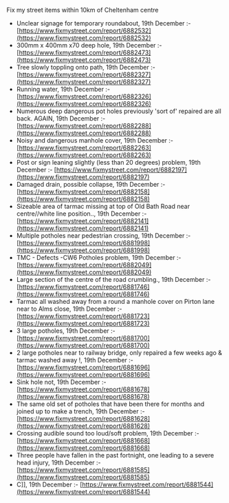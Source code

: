 Fix my street items within 10km of Cheltenham centre

<!-- fix_marker starts -->

- Unclear signage for temporary roundabout, 19th December :- [https://www.fixmystreet.com/report/6882532](https://www.fixmystreet.com/report/6882532)
- 300mm x 400mm x70 deep hole, 19th December :- [https://www.fixmystreet.com/report/6882473](https://www.fixmystreet.com/report/6882473)
- Tree slowly toppling onto path, 19th December :- [https://www.fixmystreet.com/report/6882327](https://www.fixmystreet.com/report/6882327)
- Running water, 19th December :- [https://www.fixmystreet.com/report/6882326](https://www.fixmystreet.com/report/6882326)
- Numerous deep dangerous pot holes previously 'sort of' repaired are all back. AGAIN, 19th December :- [https://www.fixmystreet.com/report/6882288](https://www.fixmystreet.com/report/6882288)
- Noisy and dangerous manhole cover, 19th December :- [https://www.fixmystreet.com/report/6882263](https://www.fixmystreet.com/report/6882263)
- Post or sign leaning slightly (less than 20 degrees) problem, 19th December :- [https://www.fixmystreet.com/report/6882197](https://www.fixmystreet.com/report/6882197)
- Damaged drain, possible collapse, 19th December :- [https://www.fixmystreet.com/report/6882158](https://www.fixmystreet.com/report/6882158)
- Sizeable area of tarmac missing at top of Old Bath Road near centre//white line position.., 19th December :- [https://www.fixmystreet.com/report/6882141](https://www.fixmystreet.com/report/6882141)
- Multiple potholes near pedestrian crossing, 19th December :- [https://www.fixmystreet.com/report/6881998](https://www.fixmystreet.com/report/6881998)
- TMC - Defects -CW6 Potholes  problem, 19th December :- [https://www.fixmystreet.com/report/6882049](https://www.fixmystreet.com/report/6882049)
- Large section of the centre of the road crumbling., 19th December :- [https://www.fixmystreet.com/report/6881746](https://www.fixmystreet.com/report/6881746)
- Tarmac all washed away from a round a manhole cover on Pirton lane near to Alms close, 19th December :- [https://www.fixmystreet.com/report/6881723](https://www.fixmystreet.com/report/6881723)
- 3 large potholes, 19th December :- [https://www.fixmystreet.com/report/6881700](https://www.fixmystreet.com/report/6881700)
- 2 large potholes near to railway bridge, only repaired a few weeks ago & tarmac washed away !, 19th December :- [https://www.fixmystreet.com/report/6881696](https://www.fixmystreet.com/report/6881696)
- Sink hole not, 19th December :- [https://www.fixmystreet.com/report/6881678](https://www.fixmystreet.com/report/6881678)
- The same old set of potholes that have been there for months and joined up to make a trench, 19th December :- [https://www.fixmystreet.com/report/6881628](https://www.fixmystreet.com/report/6881628)
- Crossing audible sound too loud/soft problem, 19th December :- [https://www.fixmystreet.com/report/6881668](https://www.fixmystreet.com/report/6881668)
- Three people have fallen in the past fortnight, one leading to a severe head injury, 19th December :- [https://www.fixmystreet.com/report/6881585](https://www.fixmystreet.com/report/6881585)
- C]], 19th December :- [https://www.fixmystreet.com/report/6881544](https://www.fixmystreet.com/report/6881544)

<!-- fix_marker ends -->